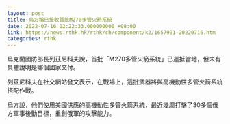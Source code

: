 ```yaml
---
layout: post
title: 烏方稱已接收首批M270多管火箭系統
date: 2022-07-16 02:22:33.000000000 +08:00
link: https://news.rthk.hk/rthk/ch/component/k2/1657991-20220716.htm
categories: rthk
---
```


烏克蘭國防部長列茲尼科夫說，首批「M270多管火箭系統」已運抵當地，但未有具體說明是哪個國家交付。

列茲尼科夫在社交網站發文表示，在戰場上，這批武器將與高機動性多管火箭系統搭配作戰。

烏方說，他們使用美國供應的高機動性多管火箭系統，最近幾周打擊了30多個俄方軍事後勤目標，重創俄軍的攻擊能力。
